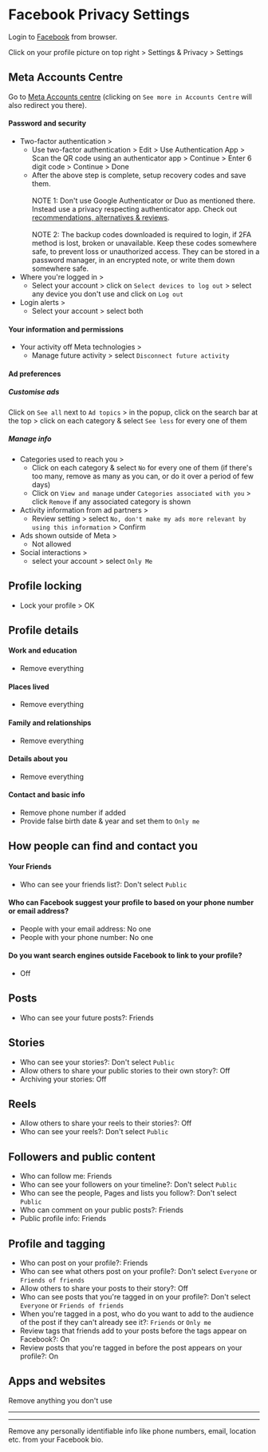 # Facebook Privacy Settings

Login to [Facebook](https://www.facebook.com) from browser.

Click on your profile picture on top right > Settings & Privacy > Settings



## Meta Accounts Centre
Go to [Meta Accounts centre](https://accountscenter.facebook.com/) (clicking on `See more in Accounts Centre` will also redirect you there).

#### Password and security
- Two-factor authentication >
    - Use two-factor authentication > Edit > Use Authentication App > Scan the QR code using an authenticator app > Continue > Enter 6 digit code > Continue > Done
    - After the above step is complete, setup recovery codes and save them.
    <br><br>NOTE 1: Don't use Google Authenticator or Duo as mentioned there. Instead use a privacy respecting authenticator app. Check out [recommendations, alternatives & reviews](https://github.com/StellarSand/privacy-settings#recommendations-alternatives--reviews).
    <br><br>NOTE 2: The backup codes downloaded is required to login, if 2FA method is lost, broken or unavailable. Keep these codes somewhere safe, to prevent loss or unauthorized access. They can be stored in a password manager, in an encrypted note, or write them down somewhere safe.
- Where you're logged in >
    - Select your account > click on `Select devices to log out` > select any device you don't use and click on `Log out`
- Login alerts >
    - Select your account > select both

#### Your information and permissions
- Your activity off Meta technologies >
    - Manage future activity > select `Disconnect future activity`

#### Ad preferences
##### Customise ads
Click on `See all` next to `Ad topics` > in the popup, click on the search bar at the top > click on each category & select `See less` for every one of them
##### Manage info
- Categories used to reach you >
    - Click on each category & select `No` for every one of them (if there's too many, remove as many as you can, or do it over a period of few days)
    - Click on `View and manage` under `Categories associated with you` > click `Remove` if any associated category is shown
- Activity information from ad partners >
    - Review setting > select `No, don't make my ads more relevant by using this information` > Confirm
- Ads shown outside of Meta >
    - Not allowed
- Social interactions >
    - select your account > select `Only Me`



## Profile locking
- Lock your profile > OK



## Profile details

#### Work and education
- Remove everything

#### Places lived
- Remove everything

#### Family and relationships
- Remove everything

#### Details about you
- Remove everything

#### Contact and basic info
- Remove phone number if added
- Provide false birth date & year and set them to `Only me`




## How people can find and contact you

#### Your Friends
- Who can see your friends list?: Don't select `Public`

#### Who can Facebook suggest your profile to based on your phone number or email address?
- People with your email address: No one
- People with your phone number: No one

#### Do you want search engines outside Facebook to link to your profile?
- Off



## Posts
- Who can see your future posts?: Friends



## Stories
- Who can see your stories?: Don't select `Public`
- Allow others to share your public stories to their own story?: Off
- Archiving your stories: Off



## Reels
- Allow others to share your reels to their stories?: Off
- Who can see your reels?: Don't select `Public`



## Followers and public content
- Who can follow me: Friends
- Who can see your followers on your timeline?: Don't select `Public`
- Who can see the people, Pages and lists you follow?: Don't select `Public`
- Who can comment on your public posts?: Friends
- Public profile info: Friends




## Profile and tagging
- Who can post on your profile?: Friends
- Who can see what others post on your profile?: Don't select `Everyone` or `Friends of friends`
- Allow others to share your posts to their story?: Off
- Who can see posts that you're tagged in on your profile?: Don't select `Everyone` or `Friends of friends`
- When you're tagged in a post, who do you want to add to the audience of the post if they can't already see it?: `Friends` or `Only me`
- Review tags that friends add to your posts before the tags appear on Facebook?: On
- Review posts that you're tagged in before the post appears on your profile?: On



## Apps and websites
Remove anything you don't use


---
---


Remove any personally identifiable info like phone numbers, email, location etc. from your Facebook bio.